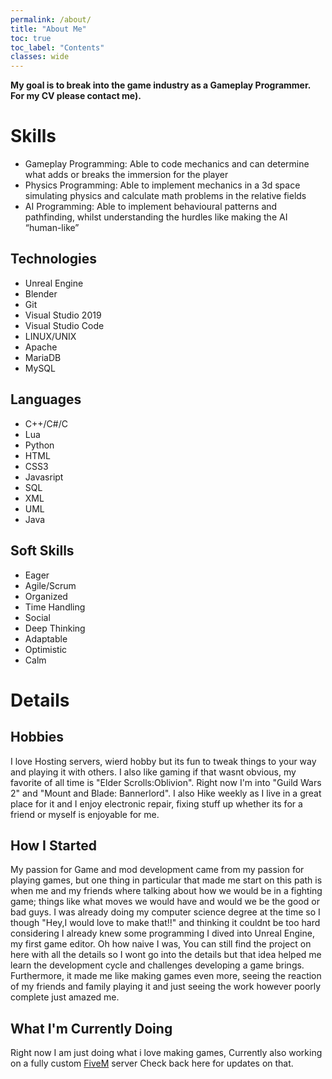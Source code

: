 ```yaml
---
permalink: /about/
title: "About Me"
toc: true
toc_label: "Contents"
classes: wide
---
```

**My goal is to break into the game industry as a Gameplay Programmer. For my CV please contact me).**

# Skills
- Gameplay Programming: Able to code mechanics and can determine what adds or breaks the immersion for the player
- Physics Programming: Able to implement mechanics in a 3d space simulating physics and calculate math problems in the relative fields
- AI Programming: Able to implement behavioural patterns and pathfinding, whilst understanding the hurdles like making the AI “human-like”
## Technologies
- Unreal Engine
- Blender
- Git
- Visual Studio 2019
- Visual Studio Code
- LINUX/UNIX
- Apache
- MariaDB
- MySQL

## Languages
- C++/C#/C
- Lua
- Python
- HTML
- CSS3
- Javasript
- SQL
- XML
- UML
- Java

## Soft Skills
- Eager
- Agile/Scrum
- Organized
- Time Handling
- Social
- Deep Thinking
- Adaptable
- Optimistic
- Calm

# Details 

## Hobbies
I love Hosting servers, wierd hobby but its fun to tweak things to your way and playing it with others. I also like gaming if that wasnt obvious, my favorite of all time is "Elder Scrolls:Oblivion". Right now I'm into "Guild Wars 2" and "Mount and Blade: Bannerlord".
I also Hike weekly as I live in a great place for it and I enjoy electronic repair, fixing stuff up whether its for a friend or myself is enjoyable for me. 
## How I Started
My passion for Game and mod development came from my passion for playing games, but one thing in particular that made me start on this path is when me and my friends where talking about how we would be in a fighting game; things like what moves we would have and would we be the good or bad guys. I was already doing my computer science degree at the time so I though "Hey,I would love to make that!!" and thinking it couldnt be too hard considering I already knew some programming I dived into Unreal Engine, my first game editor. Oh how naive I was, You can still find the project on here with all the details so I wont go into the details but that idea helped me learn the development cycle and challenges developing a game brings. Furthermore, it made me like making games even more, seeing the reaction of my friends and family playing it and just seeing the work however poorly complete just amazed me.
## What I'm Currently Doing
Right now I am just doing what i love making games, Currently also working on a fully custom [FiveM](https://fivem.net) server Check back here for updates on that.